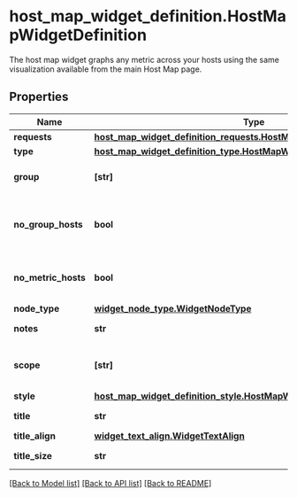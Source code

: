 # host_map_widget_definition.HostMapWidgetDefinition

The host map widget graphs any metric across your hosts using the same visualization available from the main Host Map page.
## Properties
Name | Type | Description | Notes
------------ | ------------- | ------------- | -------------
**requests** | [**host_map_widget_definition_requests.HostMapWidgetDefinitionRequests**](HostMapWidgetDefinitionRequests.md) |  | 
**type** | [**host_map_widget_definition_type.HostMapWidgetDefinitionType**](HostMapWidgetDefinitionType.md) |  | 
**group** | **[str]** | List of tag prefixes to group by. | [optional] 
**no_group_hosts** | **bool** | Whether to show the hosts that don’t fit in a group. | [optional] 
**no_metric_hosts** | **bool** | Whether to show the hosts with no metrics. | [optional] 
**node_type** | [**widget_node_type.WidgetNodeType**](WidgetNodeType.md) |  | [optional] 
**notes** | **str** | Notes on the title. | [optional] 
**scope** | **[str]** | List of tags used to filter the map. | [optional] 
**style** | [**host_map_widget_definition_style.HostMapWidgetDefinitionStyle**](HostMapWidgetDefinitionStyle.md) |  | [optional] 
**title** | **str** | Title of the widget. | [optional] 
**title_align** | [**widget_text_align.WidgetTextAlign**](WidgetTextAlign.md) |  | [optional] 
**title_size** | **str** | Size of the title. | [optional] 

[[Back to Model list]](../README.md#documentation-for-models) [[Back to API list]](../README.md#documentation-for-api-endpoints) [[Back to README]](../README.md)


